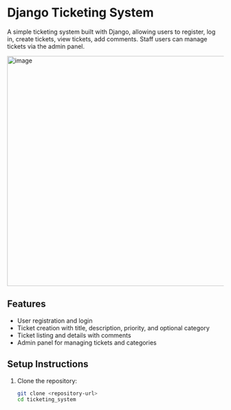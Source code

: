 # Django Ticketing System

A simple ticketing system built with Django, allowing users to register, log in, create tickets, view tickets, add comments. Staff users can manage tickets via the admin panel.

<img width="1920" height="535" alt="image" src="https://github.com/user-attachments/assets/34d79776-2468-46d5-92ab-ab8cd50b7627" />


## Features
- User registration and login
- Ticket creation with title, description, priority, and optional category
- Ticket listing and details with comments
- Admin panel for managing tickets and categories

## Setup Instructions
1. Clone the repository:
   ```bash
   git clone <repository-url>
   cd ticketing_system
